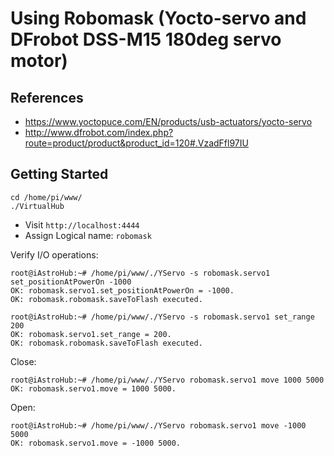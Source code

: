 # Using Robomask (Yocto-servo and DFrobot DSS-M15 180deg servo motor)

## References

* https://www.yoctopuce.com/EN/products/usb-actuators/yocto-servo
* http://www.dfrobot.com/index.php?route=product/product&product_id=120#.VzadFfl97IU

## Getting Started

```
cd /home/pi/www/
./VirtualHub
```

* Visit `http://localhost:4444`
* Assign Logical name: `robomask`

Verify I/O operations:

```
root@iAstroHub:~# /home/pi/www/./YServo -s robomask.servo1 set_positionAtPowerOn -1000
OK: robomask.servo1.set_positionAtPowerOn = -1000.
OK: robomask.robomask.saveToFlash executed.

root@iAstroHub:~# /home/pi/www/./YServo -s robomask.servo1 set_range 200
OK: robomask.servo1.set_range = 200.
OK: robomask.robomask.saveToFlash executed.
```

Close:

```
root@iAstroHub:~# /home/pi/www/./YServo robomask.servo1 move 1000 5000
OK: robomask.servo1.move = 1000 5000.
```

Open:
```
root@iAstroHub:~# /home/pi/www/./YServo robomask.servo1 move -1000 5000
OK: robomask.servo1.move = -1000 5000.
```
